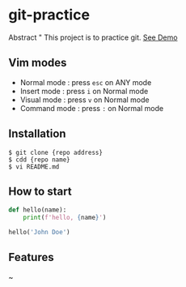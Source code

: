 # git-practice

Abstract " This project is to practice git.
[See Demo](https://www.google.com/)

## Vim modes

- Normal mode : press `esc` on ANY mode
- Insert mode : press `i` on Normal mode
- Visual mode : press `v` on Normal mode
- Command mode : press `:` on Normal mode

##  Installation

```shell
$ git clone {repo address}
$ cdd {repo name}
$ vi README.md
```

## How to start

```python
def hello(name):
    print(f'hello, {name}')

hello('John Doe')
```
## Features
~



